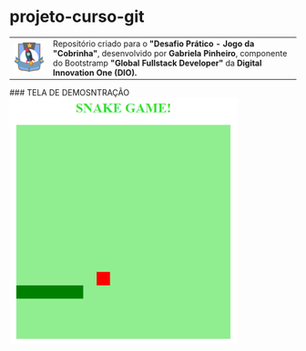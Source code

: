 # projeto-curso-git
<table>
	<tr>
		<td><img src="/img-git/logo_curso.png" width="200px" align="center"></td>
		<td>Repositório criado para o <b>"Desafio Prático - Jogo da "Cobrinha"</b>, desenvolvido por <b>Gabriela Pinheiro</b>, componente do Bootstramp <b>"Global Fullstack Developer"</b> da <b>Digital Innovation One (DIO).</b>
		</td>
	</tr>
</table>
### TELA DE DEMOSNTRAÇÃO
<img src="/img-git/demo.gif" width="400px" align="center">
